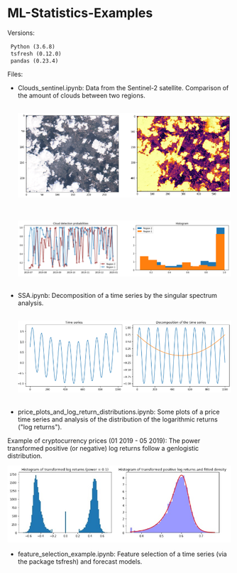# ML-Statistics-Examples

Versions:
```
 Python (3.6.8)
 tsfresh (0.12.0)
 pandas (0.23.4)
```

Files:

- Clouds_sentinel.ipynb: Data from the Sentinel-2 satellite. Comparison of the amount of clouds between two regions.

  &nbsp;   &nbsp;  &nbsp;<img src = "./Pictures/clouds1.png" width=600>&nbsp;  &nbsp;   &nbsp;
  
   &nbsp;   &nbsp;  &nbsp;<img src = "./Pictures/clouds2.png" width=800>&nbsp;  &nbsp;   &nbsp;

- SSA.ipynb: Decomposition of a time series by the singular spectrum analysis.

   &nbsp;   &nbsp;  &nbsp;<img src = "./Pictures/SSA.png" width=800>&nbsp;  &nbsp;   &nbsp;

- price_plots_and_log_return_distributions.ipynb: Some plots of a price time series and analysis of the distribution of the logarithmic returns ("log returns"). 
    
 Example of cryptocurrency prices (01 2019 - 05 2019): The power transformed positive (or negative) log returns follow a genlogistic distribution.

![Alt text](./Pictures/transformed_log_returns.jpg?raw=true "Title")




- feature_selection_example.ipynb: Feature selection of a time series (via the package tsfresh) and forecast models. 
